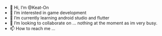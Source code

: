- 👋 Hi, I’m @Keat-On
- 👀 I’m interested in game development 
- 🌱 I’m currently learning android studio and flutter
- 💞️ I’m looking to collaborate on ... nothing at the moment as im very busy.
- 📫 How to reach me ... 

<!---
Keat-On/Keat-On is a ✨ special ✨ repository because its `README.md` (this file) appears on your GitHub profile.
You can click the Preview link to take a look at your changes.
--->
